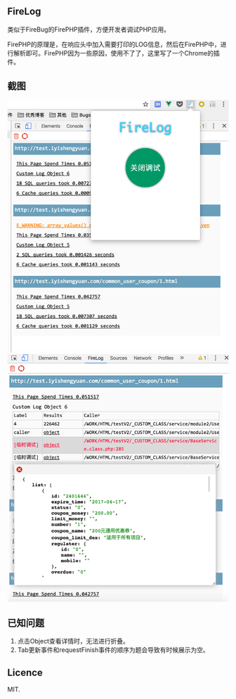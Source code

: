 ## FireLog

类似于FireBug的FirePHP插件，方便开发者调试PHP应用。

FirePHP的原理是，在响应头中加入需要打印的LOG信息，然后在FirePHP中，进行解析即可。FirePHP因为一些原因，使用不了了，这里写了一个Chrome的插件。

## 截图

![intro](./demo/intro.png)
![detail](./demo/detail.png)

## 已知问题

1. 点击Object查看详情时，无法进行折叠。
2. Tab更新事件和requestFinish事件的顺序为题会导致有时候展示为空。

## Licence

MIT.
